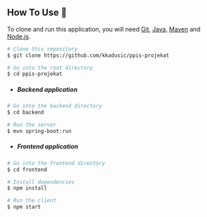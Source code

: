 ## How To Use :wrench:

To clone and run this application, you will need [Git](https://git-scm.com), [Java](https://www.oracle.com/java/technologies/javase-downloads.html),
[Maven](https://maven.apache.org/download.cgi) and [Node.js](https://nodejs.org/en/download/).

```bash
# Clone this repository
$ git clone https://github.com/kkadusic/ppis-projekat

# Go into the root directory
$ cd ppis-projekat
```

- ##### Backend application
```bash
# Go into the backend directory
$ cd backend

# Run the server
$ mvn spring-boot:run
```

- ##### Frontend application
```bash
# Go into the frontend directory
$ cd frontend

# Install dependencies
$ npm install

# Run the client
$ npm start
```
